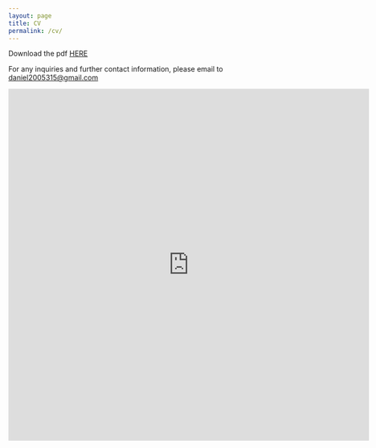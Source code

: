 ```yaml
---
layout: page
title: CV
permalink: /cv/
---
```


Download the pdf [HERE](https://github.com/daniel2005315/site/raw/master/assets/pdf/Resume_LEUNG_Chun_Kit_Daniel.pdf)

For any inquiries and further contact information, please email to daniel2005315@gmail.com

<iframe src="https://github.com/daniel2005315/site/raw/master/assets/pdf/Resume_LEUNG_Chun_Kit_Daniel.pdf" style="width:718px; height:700px;" frameborder="0"></iframe>
